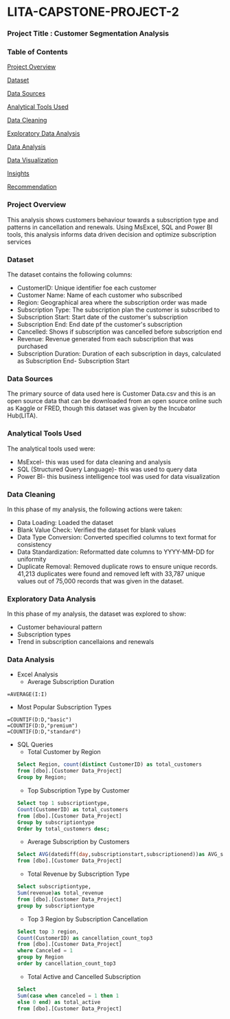 # LITA-CAPSTONE-PROJECT-2

### Project Title : Customer Segmentation Analysis

### Table of Contents
[Project Overview](#project-overview)

[Dataset](#dataset)

[Data Sources](#data-sources)

[Analytical Tools Used](#analytical-tools-used)

[Data Cleaning](#data-cleaning)

[Exploratory Data Analysis](#exploratory-data-analysis)

[Data Analysis](#data-analysis)

[Data Visualization](#data-visualization)

[Insights](#insights)

[Recommendation](#recommendation)

### Project Overview
This analysis shows customers behaviour towards a subscription type and patterns in cancellation and renewals. Using MsExcel, SQL and Power BI tools, this analysis informs data driven decision and optimize subscription services

### Dataset
The dataset contains the following columns:
- CustomerID: Unique identifier foe each customer
- Customer Name: Name of each customer who subscribed
- Region: Geographical area where the subscription order was made
- Subscription Type: The subscription plan the customer is subscribed to
- Subscription Start: Start date of the customer's subscription
- Subscription End: End date pf the customer's subscription
- Cancelled: Shows if subscription was cancelled before subscription end
- Revenue: Revenue generated from each subscription that was purchased
- Subscription Duration: Duration of each subscription in days, calculated as Subscription End- Subscription Start

### Data Sources
The primary source of data used here is Customer Data.csv and this is an open source data that can be downloaded from an open source online such as Kaggle or FRED, though this dataset was given by the Incubator Hub(LITA).

### Analytical Tools Used
The analytical tools used were:
- MsExcel- this was used for data cleaning and analysis
- SQL (Structured Query Language)- this was used to query data
- Power BI- this business intelligence tool was used for data visualization

### Data Cleaning
In this phase of my analysis, the following actions were taken:
- Data Loading: Loaded the dataset
- Blank Value Check: Verified the dataset for blank values
- Data Type Conversion: Converted specified columns to text format for consistency
- Data Standardization: Reformatted date columns to YYYY-MM-DD for uniformity
- Duplicate Removal: Removed duplicate rows to ensure unique records. 41,213 duplicates were found and removed left with 33,787 unique values out of 75,000 records that was given in the dataset.

### Exploratory Data Analysis
In this phase of my analysis, the dataset was explored to show:
- Customer behavioural pattern
- Subscription types
- Trend in subscription cancellaions and renewals

### Data Analysis
- Excel Analysis
  - Average Subscription Duration
```Excel
=AVERAGE(I:I)
```
 - Most Popular Subscription Types
```Excel
=COUNTIF(D:D,"basic")
=COUNTIF(D:D,"premium")
=COUNTIF(D:D,"standard")
```
- SQL Queries
  - Total Customer by Region
  ```SQL
  Select Region, count(distinct CustomerID) as total_customers
  from [dbo].[Customer Data_Project]
  Group by Region;
  ```
  - Top Subscription Type by Customer
  ```SQL
  Select top 1 subscriptiontype,
  Count(CustomerID) as total_customers
  from [dbo].[Customer Data_Project]
  Group by subscriptiontype
  Order by total_customers desc;
  ```
  - Average Subscription by Customers
  ```SQL
  Select AVG(datediff(day,subscriptionstart,subscriptionend))as AVG_subscription_duration
  from [dbo].[Customer Data_Project]
  ```
  - Total Revenue by Subscription Type
  ```SQL
  Select subscriptiontype,
  Sum(revenue)as total_revenue
  from [dbo].[Customer Data_Project]
  group by subscriptiontype
  ```
  - Top 3 Region by Subscription Cancellation
  ```SQL
  Select top 3 region,
  Count(CustomerID) as cancellation_count_top3
  from [dbo].[Customer Data_Project]
  where Canceled = 1
  group by Region
  order by cancellation_count_top3
  ```
  - Total Active and Cancelled Subscription
  ```SQL
  Select
  Sum(case when canceled = 1 then 1
  else 0 end) as total_active
  from [dbo].[Customer Data_Project]

  
